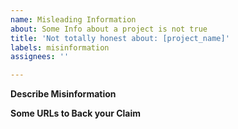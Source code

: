 ```yaml
---
name: Misleading Information
about: Some Info about a project is not true
title: 'Not totally honest about: [project_name]'
labels: misinformation
assignees: ''

---
```


**Describe Misinformation**

**Some URLs to Back your Claim**
